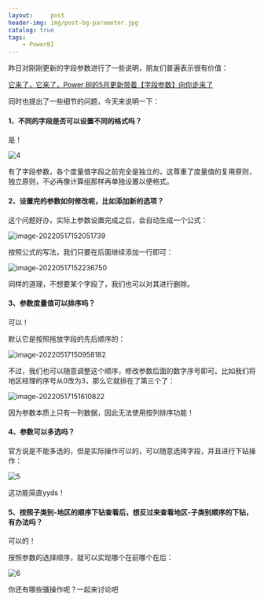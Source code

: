 ```yaml
---
layout:     post
header-img: img/post-bg-parameter.jpg
catalog: true
tags:
    - PowerBI
---
```


昨日对刚刚更新的字段参数进行了一些说明，朋友们普遍表示很有价值：

[它来了，它来了，Power BI的5月更新带着【字段参数】向你走来了](http://mp.weixin.qq.com/s?__biz=MzI2MDY3NDk1OA==&mid=2247489532&idx=1&sn=ea8937bc5ed49792b3d246199aebdee8&chksm=ea67531ddd10da0bff6732b2964177fdb4cb3a6d05659e74a0070ffaa82037fd5eec7191044e&scene=21#wechat_redirect)

同时也提出了一些细节的问题，今天来说明一下：

#### 1、不同的字段是否可以设置不同的格式吗？

是！

![4](https://picgo-1301351990.cos.ap-beijing.myqcloud.com/markdown/4.gif)



有了字段参数，各个度量值字段之前完全是独立的，这尊重了度量值的复用原则，独立原则，不必再像计算组那样再单独设置以便格式。

#### 2、设置完的参数如何修改呢，比如添加新的选项？

这个问题好办，实际上参数设置完成之后，会自动生成一个公式：

![image-20220517152051739](https://picgo-1301351990.cos.ap-beijing.myqcloud.com/markdown/image-20220517152051739.png)

按照公式的写法，我们只要在后面继续添加一行即可：

![image-20220517152236750](https://picgo-1301351990.cos.ap-beijing.myqcloud.com/markdown/image-20220517152236750.png)

同样的道理，不想要某个字段了，我们也可以对其进行删除。



#### 3、参数度量值可以排序吗？

可以！

默认它是按照拖放字段的先后顺序的：

![image-20220517150958182](https://picgo-1301351990.cos.ap-beijing.myqcloud.com/markdown/image-20220517150958182.png)



不过，我们也可以随意调整这个顺序，修改参数后面的数字序号即可。比如我们将地区经理的序号从0改为3，那么它就排在了第三个了：

![image-20220517151610822](https://picgo-1301351990.cos.ap-beijing.myqcloud.com/markdown/image-20220517151610822.png)

因为参数本质上只有一列数据，因此无法使用按列排序功能！

#### 4、参数可以多选吗？

官方说是不能多选的，但是实际操作可以的，可以随意选择字段，并且进行下钻操作：

![5](https://picgo-1301351990.cos.ap-beijing.myqcloud.com/markdown/5.gif)

这功能简直yyds！

#### 5、按照子类别-地区的顺序下钻查看后，想反过来查看地区-子类别顺序的下钻，有办法吗？

可以的！

按照参数的选择顺序，就可以实现哪个在前哪个在后：

![6](https://picgo-1301351990.cos.ap-beijing.myqcloud.com/markdown/6.gif)

你还有哪些骚操作呢？一起来讨论吧

